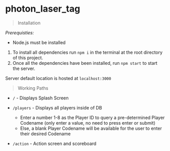 # photon_laser_tag
>Installation

*Prerequisties:*

* Node.js must be installed

1. To install all dependencies run `npm i` in the terminal at the root directory of this project.
2. Once all the dependencies have been installed, run `npm start` to start the server.

Server default location is hosted at `localhost:3000`


>Working Paths

* `/` - Displays Splash Screen

* `/players` - Displays all players inside of DB
    - Enter a number 1-8 as the Player ID to query a pre-determined Player Codename (only enter a value, no need to press enter or submit)
    - Else, a blank Player Codename will be available for the user to enter their desired Codename

* `/action` - Action screen and scoreboard

